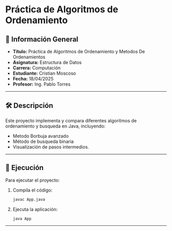 
# Práctica de Algoritmos de Ordenamiento

## 📌 Información General

- **Título:** Práctica de Algoritmos de Ordenamiento y Metodos De Ordenamientos
- **Asignatura:** Estructura de Datos
- **Carrera:** Computación
- **Estudiante:** Cristian Moscoso
- **Fecha:** 18/04/2025
- **Profesor:** Ing. Pablo Torres

---

## 🛠️ Descripción

Este proyecto implementa y compara diferentes algoritmos de ordenamiento y busqueda en Java, incluyendo:
- Metodo Borbuja avanzado
- Método de busqueda binaria
- Visualización de pasos intermedios.

---

## 🚀 Ejecución

Para ejecutar el proyecto:

1. Compila el código:
    ```bash
    javac App.java
    ```
2. Ejecuta la aplicación:
    ```bash
    java App
    ```
    
---

